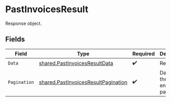 # PastInvoicesResult

Response object.


## Fields

| Field                                                                                             | Type                                                                                              | Required                                                                                          | Description                                                                                       |
| ------------------------------------------------------------------------------------------------- | ------------------------------------------------------------------------------------------------- | ------------------------------------------------------------------------------------------------- | ------------------------------------------------------------------------------------------------- |
| `Data`                                                                                            | [shared.PastInvoicesResultData](../../../pkg/models/shared/pastinvoicesresultdata.md)             | :heavy_check_mark:                                                                                | Result data.                                                                                      |
| `Pagination`                                                                                      | [shared.PastInvoicesResultPagination](../../../pkg/models/shared/pastinvoicesresultpagination.md) | :heavy_check_mark:                                                                                | Data about the endpoint pagination.                                                               |